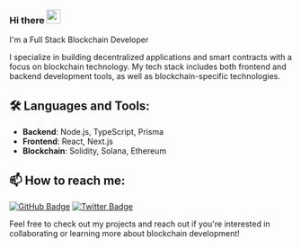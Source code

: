 ### Hi there <img src="https://media.giphy.com/media/hvRJCLFzcasrR4ia7z/giphy.gif" width="25px" height="25px">

I'm a Full Stack Blockchain Developer

I specialize in building decentralized applications and smart contracts with a focus on blockchain technology. My tech stack includes both frontend and backend development tools, as well as blockchain-specific technologies.

## 🛠️ Languages and Tools:

- **Backend**: Node.js, TypeScript, Prisma
- **Frontend**: React, Next.js
- **Blockchain**: Solidity, Solana, Ethereum

## 📫 How to reach me:

[![GitHub Badge](https://img.shields.io/badge/GitHub-KrishAnand-181717?style=for-the-badge&logo=github)](https://github.com/Official-Krish)
[![Twitter Badge](https://img.shields.io/badge/Twitter-@KrishAnand__eth-1DA1F2?style=for-the-badge&logo=twitter)](https://x.com/KrishAnand0103)

Feel free to check out my projects and reach out if you're interested in collaborating or learning more about blockchain development!
